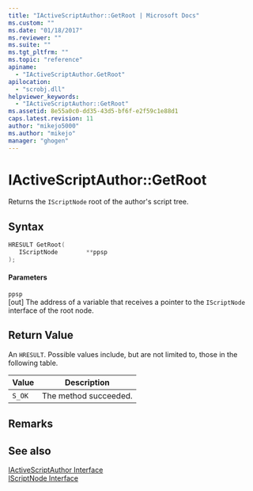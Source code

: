 ```yaml
---
title: "IActiveScriptAuthor::GetRoot | Microsoft Docs"
ms.custom: ""
ms.date: "01/18/2017"
ms.reviewer: ""
ms.suite: ""
ms.tgt_pltfrm: ""
ms.topic: "reference"
apiname: 
  - "IActiveScriptAuthor.GetRoot"
apilocation: 
  - "scrobj.dll"
helpviewer_keywords: 
  - "IActiveScriptAuthor::GetRoot"
ms.assetid: 8e55a0c0-dd35-43d5-bf6f-e2f59c1e88d1
caps.latest.revision: 11
author: "mikejo5000"
ms.author: "mikejo"
manager: "ghogen"
---
```

# IActiveScriptAuthor::GetRoot
Returns the `IScriptNode` root of the author's script tree.  
  
## Syntax  
  
```cpp
HRESULT GetRoot(  
   IScriptNode        **ppsp  
);  
```  
  
#### Parameters  
 `ppsp`  
 [out] The address of a variable that receives a pointer to the `IScriptNode` interface of the root node.  
  
## Return Value  
 An `HRESULT`. Possible values include, but are not limited to, those in the following table.  
  
|Value|Description|  
|-----------|-----------------|  
|`S_OK`|The method succeeded.|  
  
## Remarks  
  
## See also  
 [IActiveScriptAuthor Interface](../../winscript/reference/iactivescriptauthor-interface.md)   
 [IScriptNode Interface](../../winscript/reference/iscriptnode-interface.md)